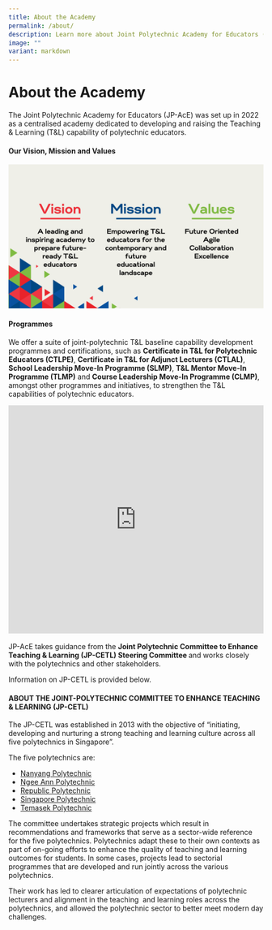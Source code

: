 ```yaml
---
title: About the Academy
permalink: /about/
description: Learn more about Joint Polytechnic Academy for Educators (JP-AcE)
image: ""
variant: markdown
---
```

# About the Academy

The Joint Polytechnic Academy for Educators (JP-AcE) was set up in 2022 as a centralised academy dedicated to developing and raising the Teaching &amp; Learning (T&amp;L) capability of polytechnic educators.

#### Our Vision, Mission and Values

![](/images/vision-mission-value_v2.png)

#### Programmes
We offer a suite of joint-polytechnic T&amp;L baseline capability development programmes and certifications, such as <strong>Certificate in T&amp;L for Polytechnic Educators (CTLPE)</strong>, <strong>**Certificate in T&amp;L for Adjunct Lecturers (CTLAL)**</strong>, <strong>School Leadership Move-In Programme (SLMP)</strong>, <strong>T&amp;L Mentor Move-In Programme (TLMP)</strong> and <strong>Course Leadership Move-In Programme (CLMP)</strong>, amongst other programmes and initiatives, to strengthen the T&amp;L capabilities of polytechnic educators.
        
                    

<iframe width="100%" height="450" src="https://www.youtube.com/embed/\_gzOs0ithyY" title="YouTube video player" frameborder="0" allow="accelerometer; autoplay; clipboard-write; encrypted-media; gyroscope; picture-in-picture" allowfullscreen=""></iframe>
                     

JP-AcE takes guidance from the <strong>Joint Polytechnic Committee to Enhance Teaching &amp; Learning (JP-CETL) Steering Committee </strong> and works closely with the polytechnics and other stakeholders.

Information on JP-CETL is provided below.

#### ABOUT THE JOINT-POLYTECHNIC COMMITTEE TO ENHANCE TEACHING &amp; LEARNING (JP-CETL)

The JP-CETL was established in 2013 with the objective of “initiating, developing and nurturing a strong teaching and learning culture across all five polytechnics in Singapore”.

The five polytechnics are:
* [Nanyang Polytechnic](https://www.nyp.edu.sg/)
* [Ngee Ann Polytechnic](https://www.np.edu.sg/home)
* [Republic Polytechnic](https://www.rp.edu.sg/)
* [Singapore Polytechnic](https://www.sp.edu.sg/)
* [Temasek Polytechnic](https://www.tp.edu.sg/)

The committee undertakes strategic projects which result in recommendations and frameworks that serve as a sector-wide reference for the five polytechnics. Polytechnics adapt these to their own contexts as part of on-going efforts to enhance the quality of teaching and learning outcomes for students. In some cases, projects lead to sectorial programmes that are developed and run jointly across the various polytechnics.

Their work has led to clearer articulation of expectations of polytechnic lecturers and alignment in the teaching&nbsp; and learning roles across the polytechnics, and allowed the polytechnic sector to better meet modern day challenges.